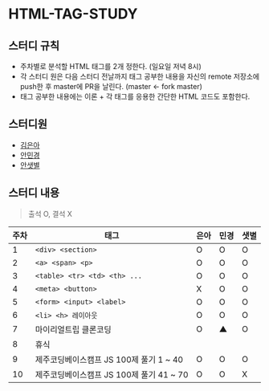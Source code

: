 # HTML-TAG-STUDY

## 스터디 규칙
- 주차별로 분석할 HTML 태그를 2개 정한다. (일요일 저녁 8시)
- 각 스터디 원은 다음 스터디 전날까지 태그 공부한 내용을 자신의 remote 저장소에 push한 후 master에 PR을 날린다. (master <- fork master)
- 태그 공부한 내용에는 이론 + 각 태그를 응용한 간단한 HTML 코드도 포함한다.

## 스터디원
- [김은아](https://github.com/euna789)
- [안민경](https://github.com/Kyoungminn)
- [안샛별](https://github.com/sbyeol3)

## 스터디 내용

> 출석 O, 결석 X

주차 | 태그 | 은아 | 민경 | 샛별
--- | --- | --- | --- | ---
1 | `<div> <section>` | O | O | O 
2 | ```<a> <span> <p>``` | O | O | O
3 | ```<table> <tr> <td> <th> ...``` | O | O | O
4 | ```<meta> <button>``` | X | O | O
5 | ```<form> <input> <label>``` | O | O | O
6 | ```<li> <h> 레이아웃``` | O | O | O
7 | 마이리얼트립 클론코딩 | O | ▲ | O
8 | 휴식 | | |
9 | 제주코딩베이스캠프 JS 100제 풀기 1 ~ 40 | O | O | O
10 | 제주코딩베이스캠프 JS 100제 풀기 41 ~ 70 | O | O | X
